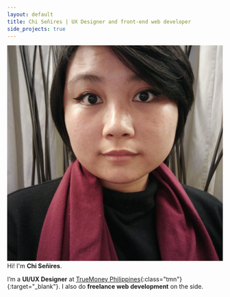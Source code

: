 ```yaml
---
layout: default
title: Chi Señires | UX Designer and front-end web developer
side_projects: true
---
```


![](assets/chi.jpg)
Hi! I'm **Chi Señires**.

I’m a **UI/UX Designer** at [TrueMoney Philippines](https://truemoney.com.ph){:class="tmn"}{:target="_blank"}. I also do **freelance web development** on the side.